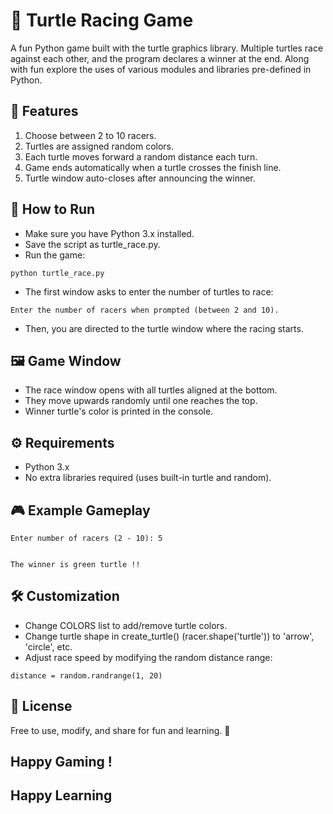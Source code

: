# 🐢 Turtle Racing Game

A fun Python game built with the turtle graphics library. Multiple turtles race against each other, and the program declares a winner at the end. Along with fun explore the uses of various modules and libraries pre-defined in Python.

## 📌 Features
1. Choose between 2 to 10 racers.
2. Turtles are assigned random colors.
3. Each turtle moves forward a random distance each turn.
4. Game ends automatically when a turtle crosses the finish line.
5. Turtle window auto-closes after announcing the winner.

## 🚀 How to Run
- Make sure you have Python 3.x installed.
- Save the script as turtle_race.py.
- Run the game:
```
python turtle_race.py
```
- The first window asks to enter the number of turtles to race:
```
Enter the number of racers when prompted (between 2 and 10).
```
- Then, you are directed to the turtle window where the racing starts.

## 🖼️ Game Window
- The race window opens with all turtles aligned at the bottom.
- They move upwards randomly until one reaches the top.
- Winner turtle's color is printed in the console.

## ⚙️ Requirements
- Python 3.x
- No extra libraries required (uses built-in turtle and random).

## 🎮 Example Gameplay
```
Enter number of racers (2 - 10): 5


The winner is green turtle !!
```


## 🛠️ Customization
- Change COLORS list to add/remove turtle colors.
- Change turtle shape in create_turtle() (racer.shape('turtle')) to 'arrow', 'circle', etc.
- Adjust race speed by modifying the random distance range:
```
distance = random.randrange(1, 20)
```

## 📜 License
Free to use, modify, and share for fun and learning. 🎉


## Happy Gaming !
## Happy Learning

